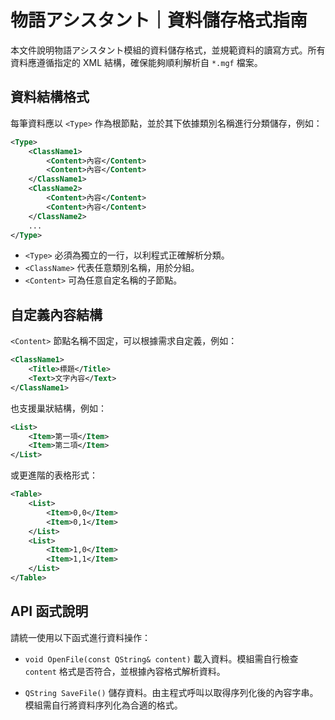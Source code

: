 # 物語アシスタント｜資料儲存格式指南

本文件說明物語アシスタント模組的資料儲存格式，並規範資料的讀寫方式。所有資料應遵循指定的 XML 結構，確保能夠順利解析自 `*.mgf` 檔案。

## 資料結構格式

每筆資料應以 `<Type>` 作為根節點，並於其下依據類別名稱進行分類儲存，例如：

```xml
<Type>
    <ClassName1>
        <Content>內容</Content>
        <Content>內容</Content>
    </ClassName1>
    <ClassName2>
        <Content>內容</Content>
        <Content>內容</Content>
    </ClassName2>
    ...
</Type>
```

* `<Type>` 必須為獨立的一行，以利程式正確解析分類。
* `<ClassName>` 代表任意類別名稱，用於分組。
* `<Content>` 可為任意自定名稱的子節點。

## 自定義內容結構

`<Content>` 節點名稱不固定，可以根據需求自定義，例如：

```xml
<ClassName1>
    <Title>標題</Title>
    <Text>文字內容</Text>
</ClassName1>
```

也支援巢狀結構，例如：

```xml
<List>
    <Item>第一項</Item>
    <Item>第二項</Item>
</List>
```

或更進階的表格形式：

```xml
<Table>
    <List>
        <Item>0,0</Item>
        <Item>0,1</Item>
    </List>
    <List>
        <Item>1,0</Item>
        <Item>1,1</Item>
    </List>
</Table>
```

## API 函式說明

請統一使用以下函式進行資料操作：

* `void OpenFile(const QString& content)`
  載入資料。模組需自行檢查 `content` 格式是否符合，並根據內容格式解析資料。

* `QString SaveFile()`
  儲存資料。由主程式呼叫以取得序列化後的內容字串。模組需自行將資料序列化為合適的格式。